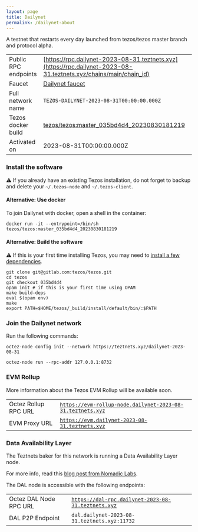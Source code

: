 ```yaml
---
layout: page
title: Dailynet
permalink: /dailynet-about
---
```


A testnet that restarts every day launched from tezos/tezos master branch and protocol alpha.

| | |
|-------|---------------------|
| Public RPC endpoints | [https://rpc.dailynet-2023-08-31.teztnets.xyz](https://rpc.dailynet-2023-08-31.teztnets.xyz/chains/main/chain_id)<br/> |
| Faucet | [Dailynet faucet](https://faucet.dailynet-2023-08-31.teztnets.xyz) |
| Full network name | `TEZOS-DAILYNET-2023-08-31T00:00:00.000Z` |
| Tezos docker build | [tezos/tezos:master_035bd4d4_20230830181219](https://hub.docker.com/r/tezos/tezos/tags?page=1&ordering=last_updated&name=master_035bd4d4_20230830181219) |
| Activated on | 2023-08-31T00:00:00.000Z |





### Install the software

⚠️  If you already have an existing Tezos installation, do not forget to backup and delete your `~/.tezos-node` and `~/.tezos-client`.



#### Alternative: Use docker

To join Dailynet with docker, open a shell in the container:

```
docker run -it --entrypoint=/bin/sh tezos/tezos:master_035bd4d4_20230830181219
```

#### Alternative: Build the software

⚠️  If this is your first time installing Tezos, you may need to [install a few dependencies](https://tezos.gitlab.io/introduction/howtoget.html#setting-up-the-development-environment-from-scratch).

```
git clone git@gitlab.com:tezos/tezos.git
cd tezos
git checkout 035bd4d4
opam init # if this is your first time using OPAM
make build-deps
eval $(opam env)
make
export PATH=$HOME/tezos/_build/install/default/bin/:$PATH
```

### Join the Dailynet network

Run the following commands:

```
octez-node config init --network https://teztnets.xyz/dailynet-2023-08-31

octez-node run --rpc-addr 127.0.0.1:8732
```


### EVM Rollup

More information about the Tezos EVM Rollup will be available soon.

| | |
|-------|---------------------|
| Octez Rollup RPC URL | [`https://evm-rollup-node.dailynet-2023-08-31.teztnets.xyz`](https://evm-rollup-node.dailynet-2023-08-31.teztnets.xyz/global/block/head) |
| EVM Proxy URL | [`https://evm.dailynet-2023-08-31.teztnets.xyz`](https://evm.dailynet-2023-08-31.teztnets.xyz) |




### Data Availability Layer

The Teztnets baker for this network is running a Data Availability Layer node.

For more info, read this [blog post from Nomadic Labs](https://research-development.nomadic-labs.com/data-availability-layer-tezos.html).

The DAL node is accessible with the following endpoints:

| | |
|-------|---------------------|
| Octez DAL Node RPC URL | [`https://dal-rpc.dailynet-2023-08-31.teztnets.xyz`](https://dal-rpc.dailynet-2023-08-31.teztnets.xyz) |
| DAL P2P Endpoint | `dal.dailynet-2023-08-31.teztnets.xyz:11732` |




